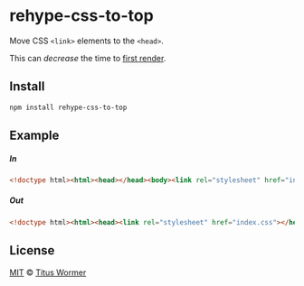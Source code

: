 <!--This file is generated by `build-packages.js`-->

# rehype-css-to-top

Move CSS `<link>` elements to the `<head>`.

This can *decrease* the time to
[first render](https://developer.yahoo.com/performance/rules.html#css_top).

## Install

```sh
npm install rehype-css-to-top
```

## Example

##### In

```html
<!doctype html><html><head></head><body><link rel="stylesheet" href="index.css"></body></html>
```

##### Out

```html
<!doctype html><html><head><link rel="stylesheet" href="index.css"></head><body></body></html>
```

## License

[MIT](https://github.com/rehypejs/rehype-minify/blob/master/license) © [Titus Wormer](https://wooorm.com)
